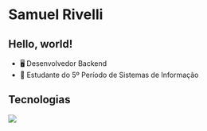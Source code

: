 # Samuel Rivelli

## Hello, world!

- 🖥️ Desenvolvedor Backend
- 📖 Estudante do 5º Período de Sistemas de Informação

## Tecnologias

<img src="https://cdn.jsdelivr.net/gh/devicons/devicon@latest/icons/java/java-original-wordmark.svg" />
          

